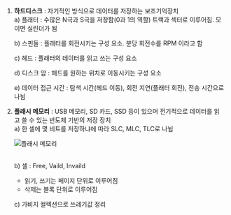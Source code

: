 1. **하드디스크** : 자기적인 방식으로 데이터를 저장하는 보조기억장치<br>
   a) 플래터    :  수많은 N극과 S극을 저장함(0과 1의 역할) 트랙과 섹터로 이루어짐. 모이면 실린더가 됨<br>

   b) 스핀들    : 플래터를 회전시키는 구성 요소. 분당 회전수를 RPM 이라고 함<br>

   c) 헤드      : 플래터의 데이터를 읽고 쓰는 구성 요소<br>

   d) 디스크 암 : 헤드를 원하는 위치로 이동시키는 구성 요소<br>

   e) 데이터 접근 시간 : 탐색 시간(헤드 이동), 회전 지연(플래터 회전), 전송 시간으로 나뉨 <br>

2. **플래시 메모리** : USB 메모리, SD 카드, SSD 등이 있으며 전기적으로 데이터를 읽고 쓸 수 있는 반도체 기반의 저장 장치<br>
   a) 한 셀에 몇 비트를 저장하냐에 따라 SLC, MLC, TLC로 나뉨<br>
   
      ![플래시 메모리](https://github.com/JAMONG08/WIL/blob/mk/2023/WEEK_05/%F0%9F%8D%87/%ED%94%8C%EB%9E%98%EC%8B%9C%20%EB%A9%94%EB%AA%A8%EB%A6%AC.png)<br><br>

   b) 셀 : Free, Vaild, Invaild<br>
     * 읽기, 쓰기는 페이지 단위로 이루어짐<br>
     * 삭제는 블록 단위로 이루어짐<br>

   c) 가비지 컬렉션으로 쓰레기값 정리<br>

